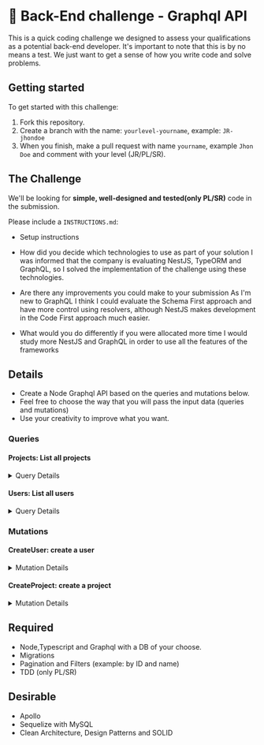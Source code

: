 # 👾 Back-End challenge - Graphql API
This is a quick coding challenge we designed to assess your qualifications as a potential back-end developer. It's important to note that this is by no means a test. We just want to get a sense of how you write code and solve problems.

## Getting started
To get started with this challenge: 
1) Fork this repository.
2) Create a branch with the name: ``yourlevel-yourname``, example: ``JR-jhondoe``
3) When you finish, make a pull request with name ``yourname``, example ``Jhon Doe`` and comment with your level (JR/PL/SR).

## The Challenge
We'll be looking for **simple, well-designed and tested(only PL/SR)** code in the submission.

Please include a ``INSTRUCTIONS.md``:
- Setup instructions
- How did you decide which technologies to use as part of your solution
  I was informed that the company is evaluating NestJS, TypeORM and GraphQL, so I solved the implementation of the challenge using these technologies.

- Are there any improvements you could make to your submission
  As I'm new to GraphQL I think I could evaluate the Schema First approach and have more control using resolvers, although NestJS makes development in the Code First approach much easier.

- What would you do differently if you were allocated more time
  I would study more NestJS and GraphQL in order to use all the features of the frameworks

## Details
- Create a Node Graphql API based on the queries and mutations below.
- Feel free to choose the way that you will pass the input data (queries and mutations)
- Use your creativity to improve what you want.

### Queries
#### Projects: List all projects
<details><summary>Query Details</summary>

<p>
  
```graphql
query projects {
  id
  name
  price
  user {
    id
    name
    email
  }
}
```

</p>
</details>

#### Users: List all users
<details><summary>Query Details</summary>

<p>
  
```graphql
query users {
  id
  name
  email
}
```

</p>
</details>

### Mutations
#### CreateUser: create a user
<details><summary>Mutation Details</summary>

<p>
  
```graphql
mutation createUser {
  id
  name
  email
}
```

</p>
</details>

#### CreateProject: create a project
<details><summary>Mutation Details</summary>

<p>
  
```graphql
mutation createProject {
  id
  name
  email
  user {
    id
    name
    email
  }
}
```

</p>
</details>

## Required
- Node,Typescript and Graphql with a DB of your choose.
- Migrations
- Pagination and Filters (example: by ID and name)
- TDD (only PL/SR)

## Desirable
- Apollo
- Sequelize with MySQL
- Clean Architecture, Design Patterns and SOLID
